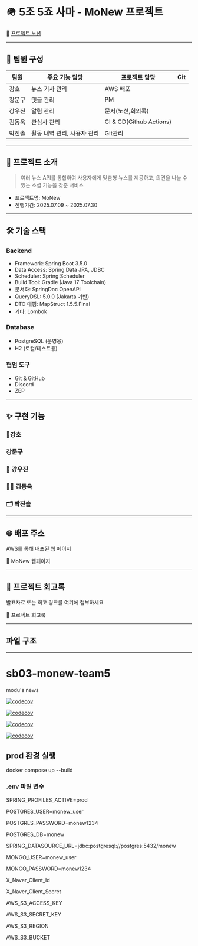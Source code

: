# 🪖 5조 5죠 사마 - MoNew 프로젝트

🔗 [프로젝트 노션 ](https://www.notion.so/ohgiraffers/5-207649136c1180968b6bf8028b42b212)

---
## 👥 팀원 구성
| **팀원** | 주요 기능 담당 | 프로젝트 담당 |  Git  |
| --- | --- | --- | --- |
| 강호 | 뉴스 기사 관리 | AWS 배포 |  |
| 강문구 | 댓글 관리  | PM |  |
| 강우진 | 알림 관리  | 문서(노션,회의록) |  |
| 김동욱 | 관심사 관리 | CI & CD(Github Actions) |  |
| 박진솔 | 활동 내역 관리, 사용자 관리 | Git관리 |  |

---
## 📌 프로젝트 소개
> 여러 뉴스 API를 통합하여 사용자에게 맞춤형 뉴스를 제공하고, 의견을 나눌 수 있는 소셜 기능을 갖춘 서비스

 - 프로젝트명: MoNew 
 - 진행기간: 2025.07.09 ~ 2025.07.30

---

## 🛠 기술 스택
### Backend
- Framework: Spring Boot 3.5.0
- Data Access: Spring Data JPA, JDBC
- Scheduler: Spring Scheduler
- Build Tool: Gradle (Java 17 Toolchain)
- 문서화: SpringDoc OpenAPI
- QueryDSL: 5.0.0 (Jakarta 기반)
- DTO 매핑: MapStruct 1.5.5.Final
- 기타: Lombok
### Database
- PostgreSQL (운영용)
- H2 (로컬/테스트용)

### 협업 도구
- Git & GitHub
- Discord
- ZEP
  
---

## ✨ 구현 기능
### 👤강호

### 강문구

### 🏢 강우진

### 👨‍💻 김동욱

### 🗂 박진솔

---

## 🌐 배포 주소
AWS를 통해 배포된 웹 페이지

🔗 MoNew 웹페이지

---

## 💬 프로젝트 회고록
발표자료 또는 회고 링크를 여기에 첨부하세요

📄 프로젝트 회고록

--- 
## 파일 구조

---

# sb03-monew-team5
modu's news

[![codecov](https://codecov.io/gh/5josama/sb03-monew-team5/graphs/tree.svg?token=2A4E6S6XJ9)](https://codecov.io/github/5josama/sb03-monew-team5)

[![codecov](https://codecov.io/github/5josama/sb03-monew-team5/graphs/sunburst.svg?token=2A4E6S6XJ9)](https://codecov.io/github/5josama/sb03-monew-team5)

[![codecov](https://codecov.io/github/5josama/sb03-monew-team5/graphs/icicle.svg?token=2A4E6S6XJ9)](https://codecov.io/github/5josama/sb03-monew-team5)

[![codecov](https://codecov.io/github/5josama/sb03-monew-team5/graph/badge.svg?token=2A4E6S6XJ9)](https://codecov.io/github/5josama/sb03-monew-team5)

## prod 환경 실행
docker compose up --build

### .env 파일 변수

SPRING_PROFILES_ACTIVE=prod

POSTGRES_USER=monew_user

POSTGRES_PASSWORD=monew1234

POSTGRES_DB=monew

SPRING_DATASOURCE_URL=jdbc:postgresql://postgres:5432/monew

MONGO_USER=monew_user

MONGO_PASSWORD=monew1234

X_Naver_Client_Id

X_Naver_Client_Secret

AWS_S3_ACCESS_KEY

AWS_S3_SECRET_KEY

AWS_S3_REGION

AWS_S3_BUCKET



